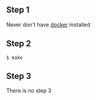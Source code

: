 ## Step 1
Never don't have [docker](https://www.docker.com/) installed

## Step 2
```shell
$ make
```

## Step 3
There is no step 3
